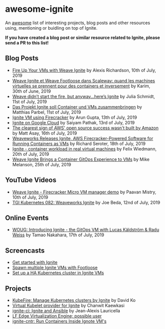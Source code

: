 # awesome-ignite

An [awesome](https://github.com/sindresorhus/awesome) list of interesting projects, blog posts and other resources
using, mentioning or buidling on top of Ignite.

**If you have created a blog post or similar resource related to Ignite, please send a PR to this list!**

## Blog Posts

- [Fire Up Your VMs with Weave Ignite](https://www.weave.works/blog/fire-up-your-vms-with-weave-ignite) by Alexis Richardson, 10th of July, 2019
- [Weave Ignite et Weave Footloose dans Scaleway: quand les machines virtuelles se prennent pour des containers et inversement](https://medium.com/@abenahmed1/weave-ignite-et-weave-footloose-dans-scaleway-quand-les-machines-virtuelles-se-prennent-pour-des-e28f5312a59f) by Karim, 30th of June, 2019
- [Weave didn’t start the fire, but anyway…here’s Ignite](https://devclass.com/2019/07/11/weave-didnt-start-the-fire-but-anyway-heres-ignite/) by Julia Schmidt, 11st of July, 2019
- [Das Projekt Ignite soll Container und VMs zusammenbringen](https://www.heise.de/developer/meldung/Das-Projekt-Ignite-soll-Container-und-VMs-zusammenbringen-4468075.html) by Matthias Parbel, 11st of July, 2019
- [Ignite VM using Firecracker](http://arun-gupta.github.io/ignite-firecracker/) by Arun Gupta, 13th of July, 2019
- [Ignite on Google Cloud](https://blog.kubernauts.io/ignite-on-google-cloud-5d5228a5ffec) by Saiyam Pathak, 13rd of July, 2019
- [The clearest sign of AWS' open source success wasn't built by Amazon](https://www.techrepublic.com/article/the-clearest-sign-of-aws-open-source-success-wasnt-built-by-amazon) by Matt Asay, 16th of July, 2019
- [Weaveworks Releases Ignite, AWS Firecracker-Powered Software for Running Containers as VMs](https://www.infoq.com/news/2019/07/weaveworks-ignite-firecracker) by Richard Seroter, 18th of July, 2019
- [Ignite - container workload in real virtual machines](https://felixwiedmann.de/ignite/) by Felix Wiedmann, 20th of July, 2019
- [Weave Ignite Brings a Container GitOps Experience to VMs](https://thenewstack.io/weave-ignite-brings-a-container-gitops-experience-to-vms/) by Mike Melanson, 25th of July, 2019

## YouTube Videos

- [Weave Ignite - Firecracker Micro VM manager demo](https://youtu.be/s_O75zt-oBg) by Paavan Mistry, 10th of July, 2019
- [TGI Kubernetes 082: Weaveworks Ignite](https://youtu.be/aq-wlslJ5MQ) by Joe Beda, 12nd of July, 2019

## Online Events

- [WOUG: Introducing Ignite - the GitOps VM with Lucas Käldström & Radu Weiss](https://www.meetup.com/Weave-User-Group/events/262973798/) by Tamao Nakahara, 17th of July, 2019

## Screencasts

- [Get started with Ignite](https://asciinema.org/a/252221)
- [Spawn multiple Ignite VMs with Footloose](https://asciinema.org/a/251272)
- [Set up a HA Kubernetes cluster in Ignite VMs](https://asciinema.org/a/252343)

## Projects

- [KubeFire: Manage Kubernetes clusters by Ignite](https://github.com/innobead/kubefire) by David Ko
- [Virtual Kubelet provider for Ignite](https://github.com/chanwit/vkignite) by Chanwit Kaewkasi
- [ignite-ci: Ignite and Ansible](https://gitlab.com/neith00/ignite-ci) by Jean-Alexis Lauricella
- [LF Edge Virtualization Engine; possible user](https://github.com/lf-edge/eve/blob/master/docs/CONTAINERS.md)
- [ignite-cntr: Run Containers Inside Ignote VM's](https://github.com/darkowlzz/ignite-cntr)
